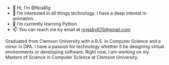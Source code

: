 - 👋 Hi, I’m @NoaRig
- 👀 I’m interested in all things technology. I have a deep interest in animation.
- 🌱 I’m currently learning Python 
- 📫 You can reach me by email at nrigsby675@gmail.com

Graduated from Clemson University with a B.S. in Computer Science and a minor in DPA. 
I have a passion for technology whether it be designing virtual environments or developing software. 
Right now, I am working on my Masters of Science in Computer Science at Clemson University.
